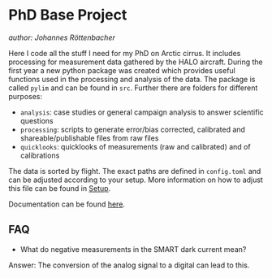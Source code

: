 # PhD Base Project

*author: Johannes Röttenbacher*

Here I code all the stuff I need for my PhD on Arctic cirrus. 
It includes processing for measurement data gathered by the HALO aircraft.
During the first year a new python package was created which provides useful functions used in the processing and analysis of the data.
The package is called `pylim` and can be found in `src`.
Further there are folders for different purposes:

* `analysis`: case studies or general campaign analysis to answer scientific questions
* `processing`: scripts to generate error/bias corrected, calibrated and shareable/publishable files from raw files
* `quicklooks`: quicklooks of measurements (raw and calibrated) and of calibrations

The data is sorted by flight.
The exact paths are defined in `config.toml` and can be adjusted according to your setup.
More information on how to adjust this file can be found in [Setup](./docs/setup.rst).

Documentation can be found [here](https://jroettenbacher.github.io/phd_base/).


## FAQ

* What do negative measurements in the SMART dark current mean?

Answer: The conversion of the analog signal to a digital can lead to this.
